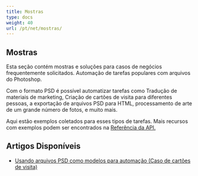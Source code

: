 ```yaml
---
title: Mostras
type: docs
weight: 40
url: /pt/net/mostras/
---
```


## **Mostras**
Esta seção contém mostras e soluções para casos de negócios frequentemente solicitados. Automação de tarefas populares com arquivos do Photoshop.

Com o formato PSD é possível automatizar tarefas como Tradução de materiais de marketing, Criação de cartões de visita para diferentes pessoas, a exportação de arquivos PSD para HTML, processamento de arte de um grande número de fotos, e muito mais.

Aqui estão exemplos coletados para esses tipos de tarefas. Mais recursos com exemplos podem ser encontrados na [Referência da API.](https://reference.aspose.com/psd/net)
## **Artigos Disponíveis**
- [Usando arquivos PSD como modelos para automação (Caso de cartões de visita)](/psd/pt/net/usando-psd-files-as-templates-for-automation-business-cards-case/)
